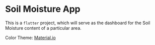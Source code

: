 # Soil Moisture App

This is a `flutter` project, which will serve as the dashboard for the Soil Moisture content of a particular area.

Color Theme: [Material.io](https://material.io/resources/color/#!/?view.left=0&view.right=0&primary.color=E6EE9C&secondary.color=827717)

